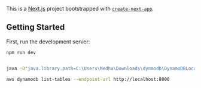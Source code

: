 This is a [Next.js](https://nextjs.org) project bootstrapped with [`create-next-app`](https://nextjs.org/docs/app/api-reference/cli/create-next-app).

## Getting Started

First, run the development server:

```bash
npm run dev


java -D"java.library.path=C:\Users\Medha\Downloads\dynmodb\DynamoDBLocal_lib" -jar C:\Users\Medha\Downloads\dynmodb\DynamoDBLocal.jar -sharedDb

aws dynamodb list-tables --endpoint-url http://localhost:8000

```